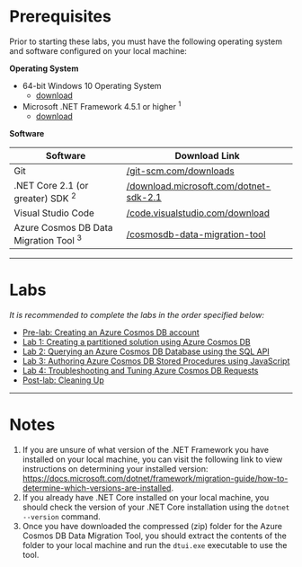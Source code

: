 # Prerequisites

Prior to starting these labs, you must have the following operating system and software configured on your local machine:

**Operating System**

- 64-bit Windows 10 Operating System
    - [download](https://www.microsoft.com/windows/get-windows-10)
- Microsoft .NET Framework 4.5.1 or higher <sup>1</sup>
    - [download](http://go.microsoft.com/fwlink/?LinkId=863262)

**Software**

| Software | Download Link |
| --- | --- |
| Git | [/git-scm.com/downloads](https://git-scm.com/downloads) |
| .NET Core 2.1 (or greater) SDK <sup>2</sup> | [/download.microsoft.com/dotnet-sdk-2.1](https://download.microsoft.com/download/E/2/6/E266C257-F7AF-4E79-8EA2-DF26031C84E2/dotnet-sdk-2.1.103-win-gs-x64.exe) |
| Visual Studio Code | [/code.visualstudio.com/download](https://go.microsoft.com/fwlink/?Linkid=852157) |
| Azure Cosmos DB Data Migration Tool <sup>3</sup> | [/cosmosdb-data-migration-tool](https://cosmosdbportalstorage.blob.core.windows.net/datamigrationtool/2018.02.28-1.8.1/dt-1.8.1.zip) |

---

# Labs

*It is recommended to complete the labs in the order specified below:*

- [Pre-lab: Creating an Azure Cosmos DB account](technical_deep_dive/01-getting_started.md)
- [Lab 1: Creating a partitioned solution using Azure Cosmos DB](technical_deep_dive/02-creating_multi_partition_solution.md)
- [Lab 2: Querying an Azure Cosmos DB Database using the SQL API](technical_deep_dive/04-querying_the_database_using_sql.md)
- [Lab 3: Authoring Azure Cosmos DB Stored Procedures using JavaScript ](technical_deep_dive/05-authoring_stored_procedures.md)
- [Lab 4: Troubleshooting and Tuning Azure Cosmos DB Requests](technical_deep_dive/06-troubleshooting_failed_requests.md)
- [Post-lab: Cleaning Up](technical_deep_dive/07-cleaning_up.md)

---

# Notes

1. If you are unsure of what version of the .NET Framework you have installed on your local machine, you can visit the following link to view instructions on determining your installed version: <https://docs.microsoft.com/dotnet/framework/migration-guide/how-to-determine-which-versions-are-installed>.
2. If you already have .NET Core installed on your local machine, you should check the version of your .NET Core installation using the ``dotnet --version`` command.
3. Once you have downloaded the compressed (zip) folder for the Azure Cosmos DB Data Migration Tool, you should extract the contents of the folder to your local machine and run the ``dtui.exe`` executable to use the tool.
